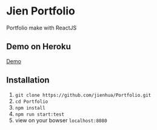 # Jien Portfolio
Portfolio make with ReactJS

## Demo on Heroku

[Demo](https://jienhua-portfolio.herokuapp.com/)

## Installation

1. `git clone https://github.com/jienhua/Portfolio.git`
2. `cd Portfolio`
3. `npm install`
4. `npm run start:test`
5. view on your bowser `localhost:8080`
